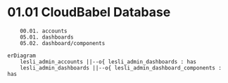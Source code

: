 # 01.01 CloudBabel Database

```plaintext
    00.01. accounts
    05.01. dashboards
    05.02. dashboard/components
```


```mermaid
erDiagram
    lesli_admin_accounts ||--o{ lesli_admin_dashboards : has
    lesli_admin_dashboards ||--o{ lesli_admin_dashboard_components : has
```

